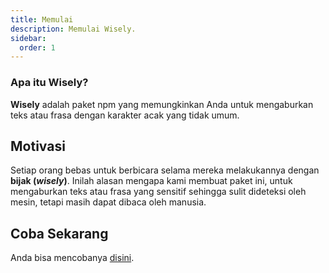 ```yaml
---
title: Memulai
description: Memulai Wisely.
sidebar:
  order: 1
---
```


<h3>Apa itu Wisely?</h3>

**Wisely** adalah paket npm yang memungkinkan Anda untuk mengaburkan teks atau frasa dengan karakter acak yang tidak umum.

## Motivasi

Setiap orang bebas untuk berbicara selama mereka melakukannya dengan **bijak (*wisely*)**. Inilah alasan mengapa kami membuat paket ini, untuk mengaburkan teks atau frasa yang sensitif sehingga sulit dideteksi oleh mesin, tetapi masih dapat dibaca oleh manusia.

## Coba Sekarang

Anda bisa mencobanya [disini](/playground/).
